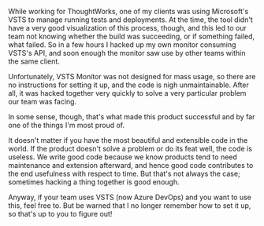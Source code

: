 While working for ThoughtWorks, one of my clients was using Microsoft's VSTS to manage running tests and deployments. At the time, the tool didn't have a very good visualization of this process, though, and this led to our team not knowing whether the build was succeeding, or if something failed, what failed. So in a few hours I hacked up my own monitor consuming VSTS's API, and soon enough the monitor saw use by other teams within the same client.

Unfortunately, VSTS Monitor was not designed for mass usage, so there are no instructions for setting it up, and the code is nigh unmaintainable. After all, it was hacked together very quickly to solve a very particular problem our team was facing.

In some sense, though, that's what made this product successful and by far one of the things I'm most proud of.

It doesn't matter if you have the most beautiful and extensible code in the world. If the product doesn't solve a problem or do its feat well, the code is useless. We write good code because we know products tend to need maintenance and extension afterward, and hence good code contributes to the end usefulness with respect to time. But that's not always the case; sometimes hacking a thing together is good enough.

Anyway, if your team uses VSTS (now Azure DevOps) and you want to use this, feel free to. But be warned that I no longer remember how to set it up, so that's up to you to figure out!
